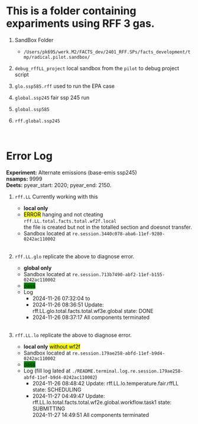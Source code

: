 # This is a folder containing expariments using RFF 3 gas. 


1. SandBox Folder
    - `/Users/pk695/werk.M2/FACTS_dev/2401_RFF.SPs/facts_development/tmp/radical.pilot.sandbox/`    


1. `debug_rffLL_project` local sandbox from the `pilot` to debug project script   

1. `glo.ssp585.rff` used to run the EPA case

1. `global.ssp245` fair ssp 245 run    

1. `global.ssp585`    

1. `rff.global.ssp245`     


<br>  

# Error Log   
**Experiment:** Alternate emissions  (base-emis ssp245)   
**nsamps:** 9999   
**Deets:** pyear_start: 2020; pyear_end: 2150.

1.  `rff.LL`  Currently working with this
    - **local only** 
    - <mark>ERROR</mark> hanging and not cteating `rff.LL.total.facts.total.wf2f.local`    
      the file is created but not in the totalled section and doesnot transfer.       
    - Sandbox located at `re.session.3440c078-aba6-11ef-9280-0242ac110002`  
    <br>

1.  `rff.LL.glo` replicate the above to diagnose error.    
    - **global only**    
    - Sandbox located at `re.session.713b7490-abf2-11ef-b155-0242ac110002`    
    - <span style="background-color: green;"> pass </span> 
    - Log
        - 2024-11-26 07:32:04  to    
        - 2024-11-26 08:36:51 Update: rff.LL.glo.total.facts.total.wf3e.global state: DONE
        - 2024-11-26 08:37:17 All components terminated
        <br>

1.  `rff.LL.lo` replicate the above to diagnose error.    
    - **local only** <mark>without wf2f</mark>    
    - Sandbox located at `re.session.179ae258-abfd-11ef-b9d4-0242ac110002`          
    - <span style="background-color: green;"> pass </span>    
    - Log (fill log lated at `./README.terminal.log.re.session.179ae258-abfd-11ef-b9d4-0242ac110002`)    
        - 2024-11-26 08:48:42 Update: rff.LL.lo.temperature.fair.rffLL state: SCHEDULING
        - 2024-11-27 04:49:47 Update: rff.LL.lo.total.facts.total.wf2e.global.workflow.task1 state: SUBMITTING     
            2024-11-27 14:49:51 All components terminated     
    <br>

    








